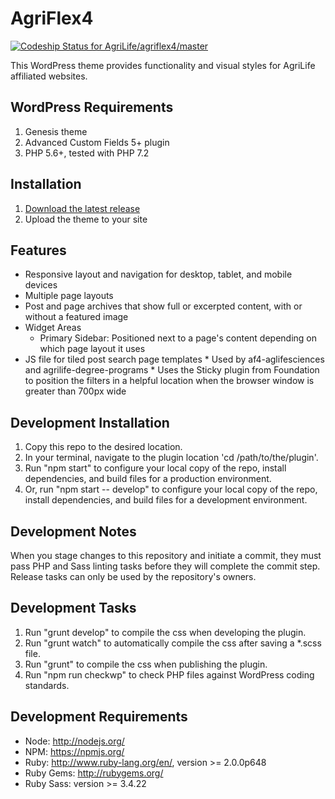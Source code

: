 # AgriFlex4
[![Codeship Status for AgriLife/agriflex4/master](https://app.codeship.com/projects/084f08f0-b3b0-0136-4070-6a06c3a18961/status?branch=master)](https://app.codeship.com/projects/311058)

This WordPress theme provides functionality and visual styles for AgriLife affiliated websites.

## WordPress Requirements

1. Genesis theme
2. Advanced Custom Fields 5+ plugin
3. PHP 5.6+, tested with PHP 7.2

## Installation

1. [Download the latest release](https://github.com/agrilife/agriflex4/releases/latest)
2. Upload the theme to your site

## Features

* Responsive layout and navigation for desktop, tablet, and mobile devices
* Multiple page layouts
* Post and page archives that show full or excerpted content, with or without a featured image
* Widget Areas
    * Primary Sidebar: Positioned next to a page's content depending on which page layout it uses
* JS file for tiled post search page templates
		* Used by af4-aglifesciences and agrilife-degree-programs
		* Uses the Sticky plugin from Foundation to position the filters in a helpful location when the browser window is greater than 700px wide

## Development Installation

1. Copy this repo to the desired location.
2. In your terminal, navigate to the plugin location 'cd /path/to/the/plugin'.
3. Run "npm start" to configure your local copy of the repo, install dependencies, and build files for a production environment.
4. Or, run "npm start -- develop" to configure your local copy of the repo, install dependencies, and build files for a development environment.

## Development Notes

When you stage changes to this repository and initiate a commit, they must pass PHP and Sass linting tasks before they will complete the commit step. Release tasks can only be used by the repository's owners.

## Development Tasks

1. Run "grunt develop" to compile the css when developing the plugin.
2. Run "grunt watch" to automatically compile the css after saving a *.scss file.
3. Run "grunt" to compile the css when publishing the plugin.
4. Run "npm run checkwp" to check PHP files against WordPress coding standards.

## Development Requirements

* Node: http://nodejs.org/
* NPM: https://npmjs.org/
* Ruby: http://www.ruby-lang.org/en/, version >= 2.0.0p648
* Ruby Gems: http://rubygems.org/
* Ruby Sass: version >= 3.4.22
